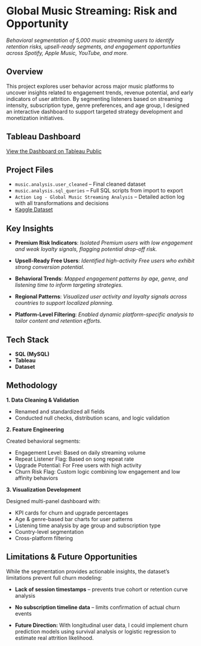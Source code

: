 # Global Music Streaming: Risk and Opportunity  
*Behavioral segmentation of 5,000 music streaming users to identify retention risks, upsell-ready segments, and engagement opportunities across Spotify, Apple Music, YouTube, and more.*



## Overview
This project explores user behavior across major music platforms to uncover insights related to engagement trends, revenue potential, and early indicators of user attrition. By segmenting listeners based on streaming intensity, subscription type, genre preferences, and age group, I designed an interactive dashboard to support targeted strategy development and monetization initiatives.



## Tableau Dashboard

[View the Dashboard on Tableau Public](https://public.tableau.com/views/GlobalMusicStreamingRiskandOpportunity/Dashboard1?:language=en-US&:sid=&:redirect=auth&:display_count=n&:origin=viz_share_link)



## Project Files

- `music.analysis.user_cleaned` – Final cleaned dataset  
- `music.analysis.sql_queries` – Full SQL scripts from import to export  
- `Action Log - Global Music Streaming Analysis` – Detailed action log with all transformations and decisions
- [Kaggle Dataset](https://www.kaggle.com/datasets/atharvasoundankar/global-music-streaming-trends-and-listener-insights)


## Key Insights

- **Premium Risk Indicators**: *Isolated Premium users with low engagement and weak loyalty signals, flagging potential drop-off risk.*

- **Upsell-Ready Free Users**: *Identified high-activity Free users who exhibit strong conversion potential.*

- **Behavioral Trends**: *Mapped engagement patterns by age, genre, and listening time to inform targeting strategies.*

- **Regional Patterns**: *Visualized user activity and loyalty signals across countries to support localized planning.*

- **Platform-Level Filtering**: *Enabled dynamic platform-specific analysis to tailor content and retention efforts.*



## Tech Stack
- **SQL (MySQL)**
- **Tableau**
- **Dataset**



## Methodology
**1. Data Cleaning & Validation**
- Renamed and standardized all fields
- Conducted null checks, distribution scans, and logic validation


**2. Feature Engineering**

Created behavioral segments:
  - Engagement Level: Based on daily streaming volume
  - Repeat Listener Flag: Based on song repeat rate
  - Upgrade Potential: For Free users with high activity
  - Churn Risk Flag: Custom logic combining low engagement and low affinity behaviors


**3. Visualization Development**

Designed multi-panel dashboard with:

- KPI cards for churn and upgrade percentages
- Age & genre-based bar charts for user patterns
- Listening time analysis by age group and subscription type
- Country-level segmentation
- Cross-platform filtering



## Limitations & Future Opportunities

While the segmentation provides actionable insights, the dataset’s limitations prevent full churn modeling:

- **Lack of session timestamps** – prevents true cohort or retention curve analysis

- **No subscription timeline data** – limits confirmation of actual churn events

- **Future Direction:** With longitudinal user data, I could implement churn prediction models using survival analysis or logistic regression to estimate real attrition likelihood.






